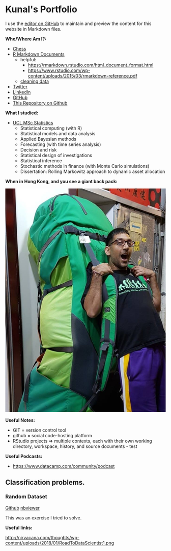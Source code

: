 # Kunal's Portfolio

I use the [editor on GitHub](https://github.com/kunalharia/kunalharia.github.io/edit/master/README.md) to maintain and preview the content for this website in Markdown files.

**Who/Where Am I?:**

* [Chess](https://www.chess.com/member/kun-al)
* [R Markdown Documents](http://www.rpubs.com/kunalharia)
    * helpful:
        * https://rmarkdown.rstudio.com/html_document_format.html
        * https://www.rstudio.com/wp-content/uploads/2015/03/rmarkdown-reference.pdf
    * [cleaning data](http://rpubs.com/KunalHaria/378906)
* [Twitter](https://twitter.com/KunalHaria10)
* [LinkedIn](http://linkedin.com/in/kunal-haria)
* [GitHub](https://github.com/kunalharia)
* [This Repository on Github](https://github.com/kunalharia/kunalharia.github.io)

**What I studied:**
* [UCL MSc Statistics](https://www.ucl.ac.uk/prospective-students/graduate/taught/degrees/statistics-msc)
    *	Statistical computing (with R)
    *	Statistical models and data analysis
    *	Applied Bayesian methods
    *	Forecasting (with time series analysis)
    *	Decision and risk
    *	Statistical design of investigations
    *	Statistical inference
    *	Stochastic methods in finance (with Monte Carlo simulations)
    *	Dissertation: Rolling Markowitz approach to dynamic asset allocation

**When in Hong Kong, and you see a giant back pack:**

<p align="center">
  <img src="https://raw.githubusercontent.com/kunalharia/kunalharia.github.io/master/images/HKJan2018.jpg">
</p>

**Useful Notes:**

* GIT = version control tool
* github = social code-hosting platform
* RStudio projects => multiple contexts, each with their own working directory, workspace, history, and source documents - test

**Useful Podcasts:**

* https://www.datacamp.com/community/podcast

## Classification problems.

### Random Dataset

[Github](https://github.com/kunalharia/kunalharia.github.io/blob/master/ipynb/StatusToday%20-%20binary%20classification%20task%20-%20by%20Kunal.ipynb) [nbviewer](http://nbviewer.jupyter.org/github/kunalharia/kunalharia.github.io/blob/master/ipynb/StatusToday%20-%20binary%20classification%20task%20-%20by%20Kunal.ipynb)

This was an exercise I tried to solve.

**Useful links:**

http://nirvacana.com/thoughts/wp-content/uploads/2018/01/RoadToDataScientist1.png
